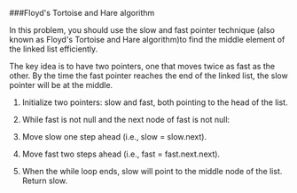 ###Floyd's Tortoise and Hare algorithm

In this problem, you should use the slow and fast pointer technique (also known as Floyd's Tortoise 
and Hare algorithm)to find the middle element of the linked list efficiently.

The key idea is to have two pointers, one that moves twice as fast as the other. By the time the fast
pointer reaches the end of the linked list, the slow pointer will be at the middle.

1. Initialize two pointers: slow and fast, both pointing to the head of the list.

2. While fast is not null and the next node of fast is not null:

3. Move slow one step ahead (i.e., slow = slow.next).

4. Move fast two steps ahead (i.e., fast = fast.next.next).

5. When the while loop ends, slow will point to the middle node of the list. Return slow.